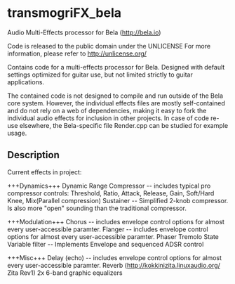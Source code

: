 # transmogriFX_bela
Audio Multi-Effects processor for Bela (http://bela.io)

Code is released to the public domain under the UNLICENSE
For more information, please refer to <http://unlicense.org/>

Contains code for a multi-effects processor for Bela.  Designed with default settings optimized for guitar use, but not limited strictly to guitar applications.

The contained code is not designed to compile and run outside of the Bela core system.  However, the individual effects files are mostly self-contained and do not rely on a web of dependencies, making it easy to fork the individual audio effects for inclusion in other projects. In case of code re-use elsewhere, the Bela-specific file Render.cpp can be studied for example usage.

Description
-------------
Current effects in project:

+++Dynamics+++
  Dynamic Range Compressor -- includes typical pro compressor controls: 
      Threshold, Ratio, Attack, Release, Gain, Soft/Hard Knee, Mix(Parallel compression)
  Sustainer -- Simplified 2-knob compressor.  Is also more "open" sounding than the traditional compressor.

+++Modulation+++
  Chorus -- includes envelope control options for almost every user-accessible paramter.
  Flanger -- includes envelope control options for almost every user-accessible paramter.
  Phaser
  Tremolo
  State Variable filter -- Implements Envelope and sequenced ADSR control

+++Misc+++
  Delay (echo) -- includes envelope control options for almost every user-accessible paramter.
  Reverb (http://kokkinizita.linuxaudio.org/ Zita Rev1)
  2x 6-band graphic equalizers
